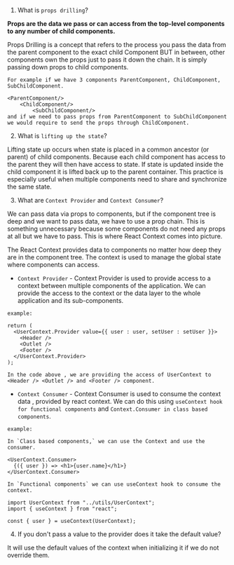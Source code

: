 1. What is `props drilling`?

**Props are the data we pass or can access from the top-level components to any number of child components.**

Props Drilling is a concept that refers to the process you pass the data from the parent component to the exact child Component BUT in between, other components own the props just to pass it down the chain. It is simply passing down props to child components.

```
For example if we have 3 components ParentComponent, ChildComponent, SubChildComponent.

<ParentComponent/>
    <ChildComponent/>
        <SubChildComponent/>
and if we need to pass props from ParentComponent to SubChildComponent we would require to send the props through ChildComponent.

```

2. What is `lifting up the state`?

Lifting state up occurs when state is placed in a common ancestor (or parent) of child components.
Because each child component has access to the parent they will then have access to state. If state is updated inside the child component it is lifted back up to the parent container.
This practice is especially useful when multiple components need to share and synchronize the same state.

3. What are `Context Provider` and `Context Consumer`?

We can pass data via props to components, but if the component tree is deep and we want to pass data, we have to use a prop chain. This is something unnecessary because some components do not need any props at all but we have to pass. This is where React Context comes into picture.

The React Context provides data to components no matter how deep they are in the component tree. The context is used to manage the global state where components can access.

- `Context Provider` -
  Context Provider is used to provide access to a context between multiple components of the application. We can provide the access to the context or the data layer to the whole application and its sub-components.

```
example:

return (
  <UserContext.Provider value={{ user : user, setUser : setUser }}>
    <Header />
    <Outlet />
    <Footer />
  </UserContext.Provider>
);

In the code above , we are providing the access of UserContext to <Header /> <Outlet /> and <Footer /> component.

```

- `Context Consumer` -
  Context Consumer is used to consume the context data , provided by react context. We can do this using `useContext hook for functional components` and `Context.Consumer in class based components`.

```
example:

In `Class based components,` we can use the Context and use the consumer.

<UserContext.Consumer>
  {({ user }) => <h1>{user.name}</h1>}
</UserContext.Consumer>

In `Functional components` we can use useContext hook to consume the context.

import UserContext from "../utils/UserContext";
import { useContext } from "react";

const { user } = useContext(UserContext);

```

4. If you don't pass a value to the provider does it take the default value?

It will use the default values of the context when initializing it if we do not override them.
